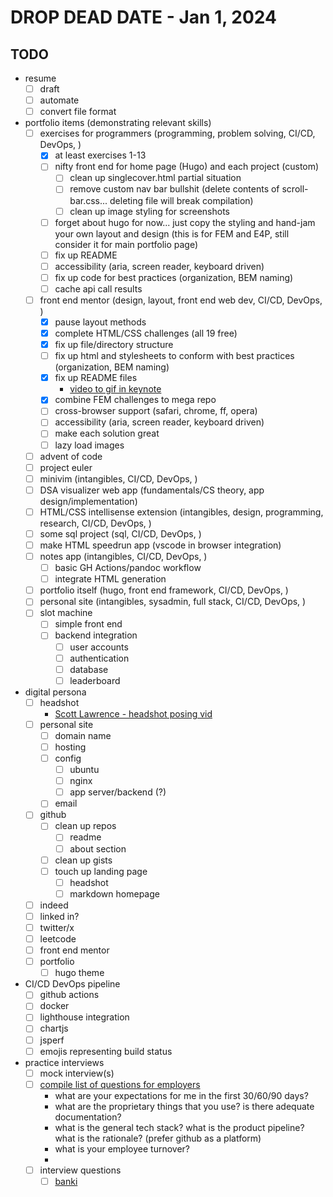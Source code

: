 # DROP DEAD DATE - Jan 1, 2024

## TODO

- resume
  - [ ] draft
  - [ ] automate
  - [ ] convert file format
- portfolio items (demonstrating relevant skills)
  - [ ] exercises for programmers (programming, problem solving, CI/CD, DevOps, )
    - [x] at least exercises 1-13
    - [ ] nifty front end for home page (Hugo) and each project (custom)
      - [ ] clean up singlecover.html partial situation
      - [ ] remove custom nav bar bullshit (delete contents of scroll-bar.css... deleting file will break compilation)
      - [ ] clean up image styling for screenshots
    - [ ] forget about hugo for now... just copy the styling and hand-jam your own layout and design (this is for FEM and E4P, still consider it for main portfolio page)
    - [ ] fix up README
    - [ ] accessibility (aria, screen reader, keyboard driven)
    - [ ] fix up code for best practices (organization, BEM naming)
    - [ ] cache api call results
  - [ ] front end mentor (design, layout, front end web dev, CI/CD, DevOps, )
    - [x] pause layout methods
    - [x] complete HTML/CSS challenges (all 19 free)
    - [x] fix up file/directory structure
    - [ ] fix up html and stylesheets to conform with best practices (organization, BEM naming)
    - [x] fix up README files
      - [video to gif in keynote](https://www.youtube.com/watch?v=g6tewLz1m2M)
    - [x] combine FEM challenges to mega repo
    - [ ] cross-browser support (safari, chrome, ff, opera)
    - [ ] accessibility (aria, screen reader, keyboard driven)
    - [ ] make each solution great
    - [ ] lazy load images
  - [ ] advent of code
  - [ ] project euler
  - [ ] minivim (intangibles, CI/CD, DevOps, )
  - [ ] DSA visualizer web app (fundamentals/CS theory, app design/implementation)
  - [ ] HTML/CSS intellisense extension (intangibles, design, programming, research, CI/CD, DevOps, )
  - [ ] some sql project (sql, CI/CD, DevOps, )
  - [ ] make HTML speedrun app (vscode in browser integration)
  - [ ] notes app (intangibles, CI/CD, DevOps, )
    - [ ] basic GH Actions/pandoc workflow
    - [ ] integrate HTML generation
  - [ ] portfolio itself (hugo, front end framework, CI/CD, DevOps, )
  - [ ] personal site (intangibles, sysadmin, full stack, CI/CD, DevOps, )
  - [ ] slot machine
    - [ ] simple front end
    - [ ] backend integration
      - [ ] user accounts
      - [ ] authentication
      - [ ] database
      - [ ] leaderboard
- digital persona
  - [ ] headshot
    - [Scott Lawrence - headshot posing vid](https://www.youtube.com/watch?v=dXfDfr1x2oY)
  - [ ] personal site
    - [ ] domain name
    - [ ] hosting
    - [ ] config
      - [ ] ubuntu
      - [ ] nginx
      - [ ] app server/backend (?)
    - [ ] email
  - [ ] github
    - [ ] clean up repos
      - [ ] readme
      - [ ] about section
    - [ ] clean up gists
    - [ ] touch up landing page
      - [ ] headshot
      - [ ] markdown homepage
  - [ ] indeed
  - [ ] linked in?
  - [ ] twitter/x
  - [ ] leetcode
  - [ ] front end mentor
  - [ ] portfolio
    - [ ] hugo theme
- CI/CD DevOps pipeline
  - [ ] github actions
  - [ ] docker
  - [ ] lighthouse integration
  - [ ] chartjs
  - [ ] jsperf
  - [ ] emojis representing build status
- practice interviews
  - [ ] mock interview(s)
  - [ ] [compile list of questions for employers](https://www.youtube.com/playlist?list=PLO4kDC0EWkeDnJ1xy_sTx8RSt8KVfrsEM)
    - what are your expectations for me in the first 30/60/90 days?
    - what are the proprietary things that you use? is there adequate documentation?
    - what is the general tech stack? what is the product pipeline? what is the rationale? (prefer github as a platform)
    - what is your employee turnover?
    -
  - [ ] interview questions
    - [ ] [banki](https://github.com/curtisbarnard/BANKI)
